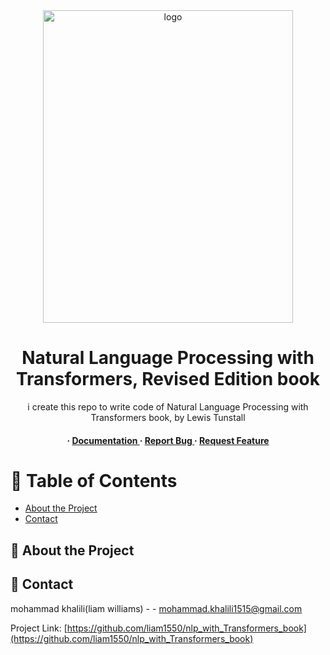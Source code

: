 <div align='center'>

<img src=[https://m.media-amazon.com/images/I/81mU+Sr5acL._AC_UF1000,1000_QL80_.jpg](https://itbook.store/img/books/9781098103248.png) alt="logo" width=400 height=500 />

<h1>Natural Language Processing with Transformers, Revised Edition book</h1>
<p>i create this repo to write code of Natural Language Processing with Transformers book, by Lewis Tunstall</p>

<h4> <span> · </span> <a href="https://github.com/liam1550/nlp_with_Transformers_book/blob/master/README.md"> Documentation </a> <span> · </span> <a href="https://github.com/liam1550/nlp_with_Transformers_book/issues"> Report Bug </a> <span> · </span> <a href="https://github.com/liam1550/nlp_with_Transformers_book/issues"> Request Feature </a> </h4>


</div>

# :notebook_with_decorative_cover: Table of Contents

- [About the Project](#star2-about-the-project)
- [Contact](#handshake-contact)


## :star2: About the Project

## :handshake: Contact

mohammad khalili(liam williams) - - mohammad.khalili1515@gmail.com

Project Link: [https://github.com/liam1550/nlp_with_Transformers_book](https://github.com/liam1550/nlp_with_Transformers_book)
